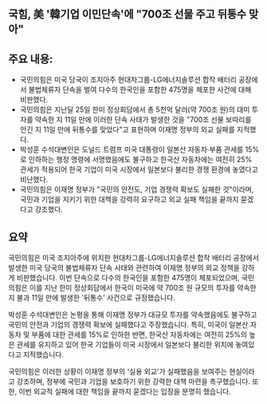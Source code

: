 ## 국힘, 美 '韓기업 이민단속'에 "700조 선물 주고 뒤통수 맞아"

## 주요 내용:
*   국민의힘은 미국 당국이 조지아주 현대차그룹-LG에너지솔루션 합작 배터리 공장에서 불법체류자 단속을 벌여 다수의 한국인을 포함한 475명을 체포한 사건에 대해 비판했다.
*   국민의힘은 지난달 25일 한미 정상회담에서 총 5천억 달러(약 700조 원)의 대미 투자를 약속한 지 11일 만에 이러한 단속 사태가 발생한 것을 "700조 선물 보따리를 안긴 지 11일 만에 뒤통수를 맞았다"고 표현하며 이재명 정부의 외교 실패를 지적했다.
*   박성훈 수석대변인은 도널드 트럼프 미국 대통령이 일본산 자동차·부품 관세를 15%로 인하하는 행정 명령에 서명했음에도 불구하고 한국산 자동차에는 여전히 25% 관세가 적용되어 한국 기업이 미국 시장에서 일본보다 불리한 경쟁 환경에 놓였다고 비난했다.
*   국민의힘은 이재명 정부가 "국민의 안전도, 기업 경쟁력 확보도 실패한 것"이라며, 국민과 기업을 지키기 위한 대책을 강력히 요구하고 외교 실패 책임을 끝까지 묻겠다고 강조했다.

## 요약

국민의힘은 미국 조지아주에 위치한 현대차그룹-LG에너지솔루션 합작 배터리 공장에서 발생한 미국 당국의 불법체류자 단속 사태와 관련하여 이재명 정부의 외교 정책을 강하게 비판했습니다. 이번 단속으로 다수의 한국인을 포함한 475명이 체포되었으며, 국민의힘은 이를 지난 한미 정상회담에서 한국이 미국에 약 700조 원 규모의 투자를 약속한 지 불과 11일 만에 발생한 '뒤통수' 사건으로 규정했습니다.

박성훈 수석대변인은 논평을 통해 이재명 정부가 대규모 투자를 약속했음에도 불구하고 국민의 안전과 기업의 경쟁력 확보에 실패했다고 주장했습니다. 특히, 미국이 일본산 자동차 및 부품에 대한 관세를 15%로 인하한 반면, 한국산 자동차에는 여전히 25%의 높은 관세를 유지하고 있어 한국 기업들이 미국 시장에서 일본보다 불리한 위치에 놓여있다고 지적했습니다.

국민의힘은 이러한 상황이 이재명 정부의 '실용 외교'가 실패했음을 보여주는 현실이라고 강조하며, 정부에 국민과 기업을 보호하기 위한 강력한 대책 마련을 촉구했습니다. 또한, 이번 외교적 실패에 대한 책임을 끝까지 묻겠다는 입장을 분명히 했습니다.
